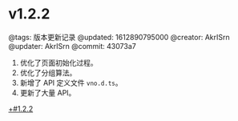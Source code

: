 # v1.2.2

@tags: 版本更新记录
@updated: 1612890795000
@creator: AkrISrn
@updater: AkrISrn
@commit: 43073a7

1. 优化了页面初始化过程。
1. 优化了[](/zh/docs/toc.md "#h2-1")分组算法。
1. 新增了 API 定义文件 `vno.d.ts`。
1. 更新了大量 API。

[+#1.2.2](/zh/releases/download.md)
